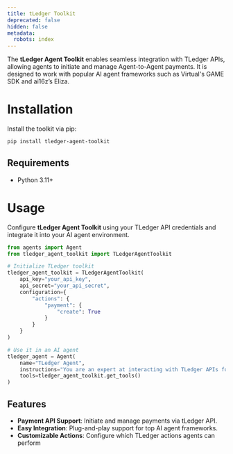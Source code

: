 ```yaml
---
title: tLedger Toolkit
deprecated: false
hidden: false
metadata:
  robots: index
---
```

The **tLedger Agent Toolkit** enables seamless integration with TLedger APIs, allowing agents to initiate and manage Agent-to-Agent payments. It is designed to work with popular AI agent frameworks such as Virtual's GAME SDK and ai16z’s Eliza.

# Installation

Install the toolkit via pip:

```bash
pip install tledger-agent-toolkit
```

## Requirements

* Python 3.11+

# Usage

Configure **tLedger Agent Toolkit** using your TLedger API credentials and integrate it into your AI agent environment.

```python
from agents import Agent
from tledger_agent_toolkit import TLedgerAgentToolkit

# Initialize TLedger toolkit
tledger_agent_toolkit = TLedgerAgentToolkit(
    api_key="your_api_key",
    api_secret="your_api_secret",
    configuration={
        "actions": {
            "payment": {
                "create": True
            }
        }
    }
)

# Use it in an AI agent
tledger_agent = Agent(
    name="TLedger Agent",
    instructions="You are an expert at interacting with TLedger APIs for payments.",
    tools=tledger_agent_toolkit.get_tools()
)
```

## Features

* **Payment API Support**: Initiate and manage payments via tLedger API.
* **Easy Integration**: Plug-and-play support for top AI agent frameworks.
* **Customizable Actions**: Configure which TLedger actions agents can perform